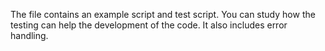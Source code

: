The file contains an example script and test script. You can study how the testing can help the development of the code. It also includes error handling.

